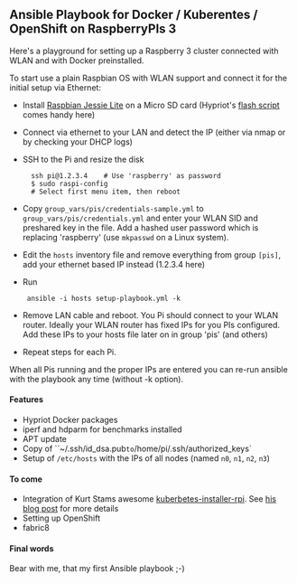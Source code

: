## Ansible Playbook for Docker / Kuberentes / OpenShift on RaspberryPIs 3

Here's a playground for setting up a Raspberry 3 cluster connected with WLAN and with Docker preinstalled.

To start use a plain Raspbian OS with WLAN support and connect it for the initial setup via Ethernet:

* Install [Raspbian Jessie Lite](https://www.raspberrypi.org/downloads/raspbian/) on a Micro SD card (Hypriot's [flash script](https://github.com/hypriot/flash) comes handy here)
* Connect via ethernet to your LAN and detect the IP (either via nmap or by checking your DHCP logs)
* SSH to the Pi and resize the disk

        ssh pi@1.2.3.4    # Use 'raspberry' as password
        $ sudo raspi-config
        # Select first menu item, then reboot

* Copy `group_vars/pis/credentials-sample.yml` to `group_vars/pis/credentials.yml` and enter your WLAN SID and preshared key in the file. Add a hashed user password which is replacing 'raspberry' (use `mkpasswd` on a Linux system).
* Edit the `hosts` inventory file and remove everything from group `[pis]`, add your ethernet based IP instead (1.2.3.4 here)
* Run

       ansible -i hosts setup-playbook.yml -k

* Remove LAN cable and reboot. You Pi should connect to your WLAN router. Ideally your WLAN router has fixed IPs for you PIs configured. Add these IPs to your hosts file later on in group 'pis' (and others)
* Repeat steps for each Pi.

When all Pis running and the proper IPs are entered you can re-run ansible with the playbook any time (without -k option).

#### Features

* Hypriot Docker packages
* iperf and hdparm for benchmarks installed
* APT update
* Copy of ``~/.ssh/id_dsa.pub` to `/home/pi/.ssh/authorized_keys`
* Setup of `/etc/hosts` with the IPs of all nodes (named `n0`, `n1`, `n2`, `n3`)

#### To come

* Integration of Kurt Stams awesome [kuberbetes-installer-rpi](https://github.com/Project31/kubernetes-installer-rpi). See [his blog post](https://opensource.com/life/16/2/build-a-kubernetes-cloud-with-raspberry-pi) for more details
* Setting up OpenShift
* fabric8

#### Final words

Bear with me, that my first Ansible playbook ;-)
